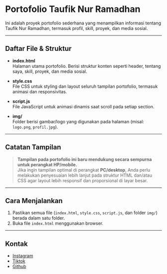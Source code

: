# Portofolio Taufik Nur Ramadhan

Ini adalah proyek portofolio sederhana yang menampilkan informasi tentang Taufik Nur Ramadhan, termasuk profil, skill, proyek, dan media sosial.

---

## Daftar File & Struktur

- **index.html**  
  Halaman utama portofolio. Berisi struktur konten seperti header, tentang saya, skill, proyek, dan media sosial.

- **style.css**  
  File CSS untuk styling dan layout seluruh tampilan portofolio, termasuk animasi dan responsivitas.

- **script.js**  
  File JavaScript untuk animasi dinamis saat scroll pada setiap section.

- **img/**  
  Folder berisi gambar/logo yang digunakan pada halaman (misal: `logo.png`, `profil.jpg`).

---

## Catatan Tampilan

> **Tampilan pada portofolio ini baru mendukung secara sempurna untuk perangkat HP/mobile.**  
> Jika ingin tampilan optimal di perangkat **PC/desktop**, Anda perlu melakukan penyesuaian lebih lanjut pada struktur HTML dan/atau CSS agar layout lebih responsif dan proporsional di layar besar.

---

## Cara Menjalankan

1. Pastikan semua file (`index.html`, `style.css`, `script.js`, dan folder `img/`) berada dalam satu folder.
2. Buka file `index.html` menggunakan browser.

---

## Kontak

- [Instagram](https://www.instagram.com/taufiknetwork_/)
- [Tiktok](https://www.tiktok.com/@taufiknurrmdhn24)
- [Github](https://github.com/fikscysc)
